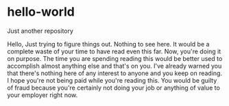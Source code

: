 # hello-world
Just another repository

Hello,
Just trying to figure things out. Nothing to see here. It would be a complete waste of your time to have read even this far. Now, you're doing it on purpose. The time you are spending reading this would be better used to accomplish almost anything else and that's on you. I've already warned you that there's nothing here of any interest to anyone and you keep on reading. I hope you're not being paid while you're reading this. You would be guilty of fraud because you're certainly not doing your job or anything of value to your employer right now. 
